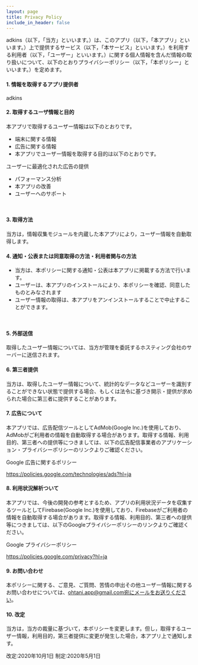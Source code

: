 ```yaml
---
layout: page
title: Privacy Policy
include_in_header: false
---
```


adkins（以下，「当方」といいます。）は、このアプリ（以下，「本アプリ」といいます。）上で提供するサービス（以下，「本サービス」といいます。）を利用する利用者（以下，「ユーザー」といいます。）に関する個人情報を含んだ情報の取り扱いについて、以下のとおりプライバシーポリシー（以下，「本ポリシー」といいます。）を定めます。


#### 1. 情報を取得するアプリ提供者
adkins
<br>

#### 2. 取得するユーザ情報と目的
本アプリで取得するユーザー情報は以下のとおりです。

- 端末に関する情報
- 広告に関する情報
- 本アプリでユーザー情報を取得する目的は以下のとおりです。

ユーザーに最適化された広告の提供
- パフォーマンス分析
- 本アプリの改善
- ユーザーへのサポート
<br>

#### 3. 取得方法
当方は，情報収集モジュールを内蔵した本アプリにより，ユーザー情報を自動取得します。
<br>

#### 4. 通知・公表または同意取得の方法・利用者関与の方法
- 当方は、本ポリシーに関する通知・公表は本アプリに掲載する方法で行います。
- ユーザーは、本アプリのインストールにより、本ポリシーを確認、同意したものとみなされます
- ユーザー情報の取得は、本アプリをアンインストールすることで中止することができます。
<br>

#### 5. 外部送信
取得したユーザー情報については、当方が管理を委託するホスティング会社のサーバーに送信されます。
<br>

#### 6. 第三者提供
当方は、取得したユーザー情報について、統計的なデータなどユーザーを識別することができない状態で提供する場合、もしくは法令に基づき開示・提供が求められた場合に第三者に提供することがあります。
<br>

#### 7. 広告について
本アプリでは、広告配信ツールとしてAdMob(Google Inc.)を使用しており、AdMobがご利用者の情報を自動取得する場合があります。取得する情報、利用目的、第三者への提供等につきましては、以下の広告配信事業者のアプリケーション・プライバシーポリシーのリンクよりご確認ください。

Google 広告に関するポリシー

https://policies.google.com/technologies/ads?hl=ja
<br>

#### 8. 利用状況解析ついて
本アプリでは、今後の開発の参考とするため、アプリの利用状況データを収集するツールとしてFirebase(Google Inc.)を使用しており、Firebaseがご利用者の情報を自動取得する場合があります。取得する情報、利用目的、第三者への提供等につきましては、以下のGoogleプライバシーポリシーのリンクよりご確認ください。

Google プライバシーポリシー

https://policies.google.com/privacy?hl=ja
<br>

#### 9. お問い合わせ
本ポリシーに関する、ご意見、ご質問、苦情の申出その他ユーザー情報に関するお問い合わせについては、ohtani.app@gmail.com宛にメールをお送りください。
<br>

#### 10. 改定
当方は，当方の裁量に基づいて，本ポリシーを変更します。但し，取得するユーザー情報，利用目的，第三者提供に変更が発生した場合，本アプリ上で通知します。
<br>

改定:2020年10月1日
制定:2020年5月1日